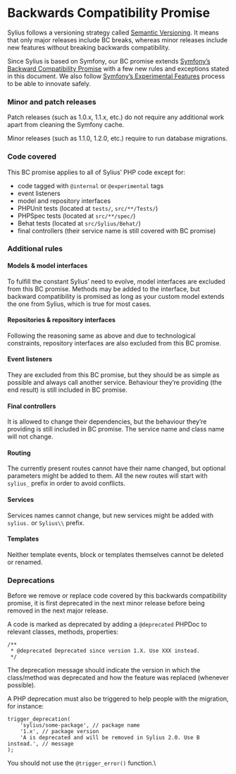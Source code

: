 # Backwards Compatibility Promise

Sylius follows a versioning strategy called [Semantic Versioning](https://semver.org/). It means that only major releases include BC breaks, whereas minor releases include new features without breaking backwards compatibility.

Since Sylius is based on Symfony, our BC promise extends [Symfony’s Backward Compatibility Promise](https://symfony.com/doc/current/contributing/code/bc.html) with a few new rules and exceptions stated in this document. We also follow [Symfony’s Experimental Features](https://symfony.com/doc/current/contributing/code/experimental.html) process to be able to innovate safely.

### Minor and patch releases

Patch releases (such as 1.0.x, 1.1.x, etc.) do not require any additional work apart from cleaning the Symfony cache.

Minor releases (such as 1.1.0, 1.2.0, etc.) require to run database migrations.

### Code covered

This BC promise applies to all of Sylius’ PHP code except for:

* code tagged with `@internal` or `@experimental` tags
* event listeners
* model and repository interfaces
* PHPUnit tests (located at `tests/`, `src/**/Tests/`)
* PHPSpec tests (located at `src/**/spec/`)
* Behat tests (located at `src/Sylius/Behat/`)
* final controllers (their service name is still covered with BC promise)

### Additional rules

#### Models & model interfaces

To fulfill the constant Sylius’ need to evolve, model interfaces are excluded from this BC promise. Methods may be added to the interface, but backward compatibility is promised as long as your custom model extends the one from Sylius, which is true for most cases.

#### Repositories & repository interfaces

Following the reasoning same as above and due to technological constraints, repository interfaces are also excluded from this BC promise.

#### Event listeners

They are excluded from this BC promise, but they should be as simple as possible and always call another service. Behaviour they’re providing (the end result) is still included in BC promise.

#### Final controllers

It is allowed to change their dependencies, but the behaviour they’re providing is still included in BC promise. The service name and class name will not change.

#### Routing

The currently present routes cannot have their name changed, but optional parameters might be added to them. All the new routes will start with `sylius_` prefix in order to avoid conflicts.

#### Services

Services names cannot change, but new services might be added with `sylius.` or `Sylius\\` prefix.

#### Templates

Neither template events, block or templates themselves cannot be deleted or renamed.

### Deprecations

Before we remove or replace code covered by this backwards compatibility promise, it is first deprecated in the next minor release before being removed in the next major release.

A code is marked as deprecated by adding a `@deprecated` PHPDoc to relevant classes, methods, properties:

```
/**
 * @deprecated Deprecated since version 1.X. Use XXX instead.
 */
```

The deprecation message should indicate the version in which the class/method was deprecated and how the feature was replaced (whenever possible).

A PHP deprecation must also be triggered to help people with the migration, for instance:

```
trigger_deprecation(
    'sylius/some-package', // package name
    '1.x', // package version
    'A is deprecated and will be removed in Sylius 2.0. Use B instead.', // message
);
```

You should not use the `@trigger_error()` function.\
